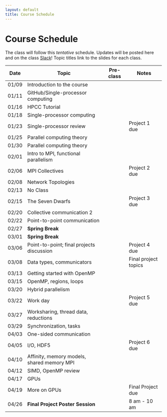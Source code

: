 ```yaml
---
layout: default
title: Course Schedule
---
```


# Course Schedule

The class will follow this _tentative_ schedule. Updates will be posted here and on the class [Slack](http://cmse-822.slack.com)!
Topic titles link to the slides for each class.

| Date  | Topic                                      | Pre-class | Notes                |
| ----- | ------------------------------------------ | --------- | -------------------- |
| 01/09 | Introduction to the course                 |           |                      |
| 01/11 | GitHub/Single-processor computing          |           |                      |
| 01/16 | HPCC Tutorial                              |           |                      |
| 01/18 | Single-processor computing                 |           |                      |
| 01/23 | Single-processor review                    |           | Project 1 due        |
| 01/25 | Parallel computing theory                  |           |                      |
| 01/30 | Parallel computing theory                  |           |                      |
| 02/01 | Intro to MPI, functional parallelism       |           |                      |
| 02/06 | MPI Collectives                            |           | Project 2 due        |
| 02/08 | Network Topologies                         |           |                      |
| 02/13 | No Class                                   |           |                      |
| 02/15 | The Seven Dwarfs                           |           | Project 3 due        |
| 02/20 | Collective communication 2                 |           |                      |
| 02/22 | Point-to-point communication               |           |                      |
| 02/27 | **Spring Break**                           |           |                      |
| 03/01 | **Spring Break**                           |           |                      |
| 03/06 | Point-to-point; final projects discussion  |           | Project 4 due        |
| 03/08 | Data types, communicators                  |           | Final project topics |
| 03/13 | Getting started with OpenMP                |           |                      |
| 03/15 | OpenMP, regions, loops                     |           |                      |
| 03/20 | Hybrid parallelism                         |           |                      |
| 03/22 | Work day                                   |           | Project 5 due        |
| 03/27 | Worksharing, thread data, reductions       |           |                      |
| 03/29 | Synchronization, tasks                     |           |                      |
| 04/03 | One-sided communication                    |           |                      |
| 04/05 | I/O, HDF5                                  |           | Project 6 due        |
| 04/10 | Affinity, memory models, shared memory MPI |           |                      |
| 04/12 | SIMD, OpenMP review                        |           |                      |
| 04/17 | GPUs                                       |           |                      |
| 04/19 | More on GPUs                               |           | Final Project due    |
| 04/26 | **Final Project Poster Session**           |           | 8 am - 10 am         |
